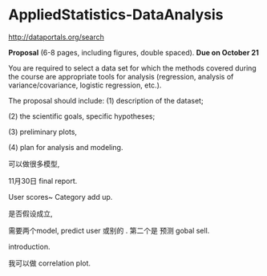 # AppliedStatistics-DataAnalysis



http://dataportals.org/search 



**Proposal** (6-8 pages, including figures, double spaced). **Due on October 21**  

You are required to select a data set for which the methods covered during the course are appropriate tools for analysis (regression, analysis of variance/covariance, logistic regression, etc.). 

The proposal should include: (1) description of the dataset; 

(2) the scientific goals, specific hypotheses; 

(3) preliminary plots,

 (4) plan for analysis and modeling.

可以做很多模型, 

11月30日 final report.

User scores~ Category add up. 

是否假设成立, 

需要两个model, predict user 或别的 . 第二个是 预测 gobal sell.

introduction. 



我可以做 correlation  plot.  
